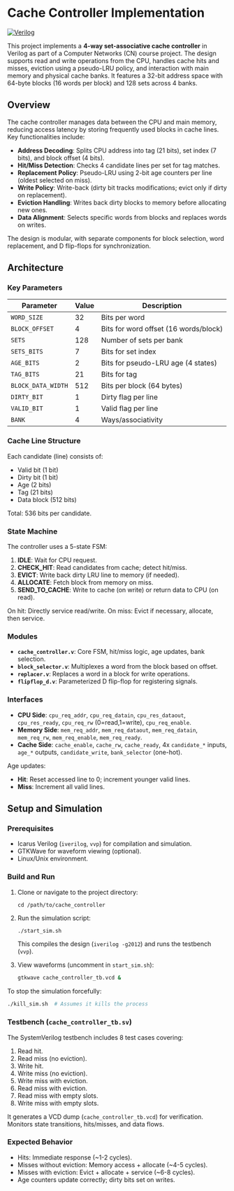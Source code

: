 # Cache Controller Implementation

[![Verilog](https://img.shields.io/badge/Verilog-EDA-blue?style=flat&logo=verilog)](https://www.verilog.com/)

This project implements a **4-way set-associative cache controller** in Verilog as part of a Computer Networks (CN) course project. The design supports read and write operations from the CPU, handles cache hits and misses, eviction using a pseudo-LRU policy, and interaction with main memory and physical cache banks. It features a 32-bit address space with 64-byte blocks (16 words per block) and 128 sets across 4 banks.

## Overview

The cache controller manages data between the CPU and main memory, reducing access latency by storing frequently used blocks in cache lines. Key functionalities include:

- **Address Decoding**: Splits CPU address into tag (21 bits), set index (7 bits), and block offset (4 bits).
- **Hit/Miss Detection**: Checks 4 candidate lines per set for tag matches.
- **Replacement Policy**: Pseudo-LRU using 2-bit age counters per line (oldest selected on miss).
- **Write Policy**: Write-back (dirty bit tracks modifications; evict only if dirty on replacement).
- **Eviction Handling**: Writes back dirty blocks to memory before allocating new ones.
- **Data Alignment**: Selects specific words from blocks and replaces words on writes.

The design is modular, with separate components for block selection, word replacement, and D flip-flops for synchronization.

## Architecture

### Key Parameters
| Parameter       | Value | Description |
|-----------------|-------|-------------|
| `WORD_SIZE`     | 32    | Bits per word |
| `BLOCK_OFFSET`  | 4     | Bits for word offset (16 words/block) |
| `SETS`          | 128   | Number of sets per bank |
| `SETS_BITS`     | 7     | Bits for set index |
| `AGE_BITS`      | 2     | Bits for pseudo-LRU age (4 states) |
| `TAG_BITS`      | 21    | Bits for tag |
| `BLOCK_DATA_WIDTH` | 512 | Bits per block (64 bytes) |
| `DIRTY_BIT`     | 1     | Dirty flag per line |
| `VALID_BIT`     | 1     | Valid flag per line |
| `BANK`          | 4     | Ways/associativity |

### Cache Line Structure
Each candidate (line) consists of:
- Valid bit (1 bit)
- Dirty bit (1 bit)
- Age (2 bits)
- Tag (21 bits)
- Data block (512 bits)

Total: 536 bits per candidate.

### State Machine
The controller uses a 5-state FSM:
1. **IDLE**: Wait for CPU request.
2. **CHECK_HIT**: Read candidates from cache; detect hit/miss.
3. **EVICT**: Write back dirty LRU line to memory (if needed).
4. **ALLOCATE**: Fetch block from memory on miss.
5. **SEND_TO_CACHE**: Write to cache (on write) or return data to CPU (on read).

On hit: Directly service read/write. On miss: Evict if necessary, allocate, then service.

### Modules
- **`cache_controller.v`**: Core FSM, hit/miss logic, age updates, bank selection.
- **`block_selector.v`**: Multiplexes a word from the block based on offset.
- **`replacer.v`**: Replaces a word in a block for write operations.
- **`flipflop_d.v`**: Parameterized D flip-flop for registering signals.

### Interfaces
- **CPU Side**: `cpu_req_addr`, `cpu_req_datain`, `cpu_res_dataout`, `cpu_res_ready`, `cpu_req_rw` (0=read,1=write), `cpu_req_enable`.
- **Memory Side**: `mem_req_addr`, `mem_req_dataout`, `mem_req_datain`, `mem_req_rw`, `mem_req_enable`, `mem_req_ready`.
- **Cache Side**: `cache_enable`, `cache_rw`, `cache_ready`, 4x `candidate_*` inputs, `age_*` outputs, `candidate_write`, `bank_selector` (one-hot).

Age updates:
- **Hit**: Reset accessed line to 0; increment younger valid lines.
- **Miss**: Increment all valid lines.

## Setup and Simulation

### Prerequisites
- Icarus Verilog (`iverilog`, `vvp`) for compilation and simulation.
- GTKWave for waveform viewing (optional).
- Linux/Unix environment.

### Build and Run
1. Clone or navigate to the project directory:
   ```
   cd /path/to/cache_controller
   ```

2. Run the simulation script:
   ```bash
   ./start_sim.sh
   ```
   This compiles the design (`iverilog -g2012`) and runs the testbench (`vvp`).

3. View waveforms (uncomment in `start_sim.sh`):
   ```bash
   gtkwave cache_controller_tb.vcd &
   ```

To stop the simulation forcefully:
```bash
./kill_sim.sh  # Assumes it kills the process
```

### Testbench (`cache_controller_tb.sv`)
The SystemVerilog testbench includes 8 test cases covering:
1. Read hit.
2. Read miss (no eviction).
3. Write hit.
4. Write miss (no eviction).
5. Write miss with eviction.
6. Read miss with eviction.
7. Read miss with empty slots.
8. Write miss with empty slots.

It generates a VCD dump (`cache_controller_tb.vcd`) for verification. Monitors state transitions, hits/misses, and data flows.

### Expected Behavior
- Hits: Immediate response (~1-2 cycles).
- Misses without eviction: Memory access + allocate (~4-5 cycles).
- Misses with eviction: Evict + allocate + service (~6-8 cycles).
- Age counters update correctly; dirty bits set on writes.
